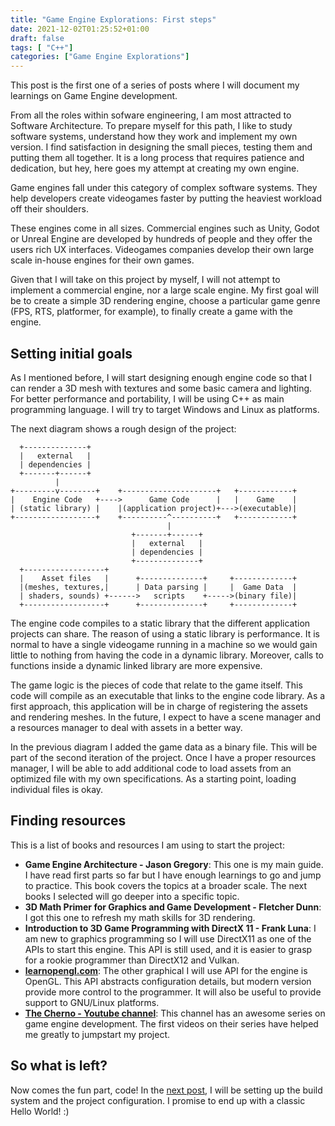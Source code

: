 ```yaml
---
title: "Game Engine Explorations: First steps"
date: 2021-12-02T01:25:52+01:00
draft: false
tags: [ "C++"]
categories: ["Game Engine Explorations"]
---
```


This post is the first one of a series of posts where I will document my learnings on Game Engine development.
<!--more-->

From all the roles within sofware engineering, I am most attracted to Software Architecture. To prepare myself for this path, I like to study software systems, understand how they work and implement my own version. I find satisfaction in designing the small pieces, testing them and putting them all together. It is a long process that requires patience and dedication, but hey, here goes my attempt at creating my own engine.

Game engines fall under this category of complex software systems. They help developers create videogames faster by putting the heaviest workload off their shoulders.

These engines come in all sizes. Commercial engines such as Unity, Godot or Unreal Engine are developed by hundreds of people and they offer the users rich UX interfaces. Videogames companies develop their own large scale in-house engines for their own games.

Given that I will take on this project by myself, I will not attempt to implement a commercial engine, nor a large scale engine. My first goal will be to create a simple 3D rendering engine, choose a particular game genre (FPS, RTS, platformer, for example), to finally create a game with the engine.

## Setting initial goals

As I mentioned before, I will start designing enough engine code so that I can render a 3D mesh with textures and some basic camera and lighting. For better performance and portability, I will be using C++ as main programming language. I will try to target Windows and Linux as platforms.

The next diagram shows a rough design of the project:

```
  +--------------+
  |   external   |
  | dependencies |
  +-------+------+
          |
+---------v--------+    +---------------------+   +------------+
|    Engine Code   +---->      Game Code      |   |    Game    |
| (static library) |    |(application project)+--->(executable)|
+------------------+    +----------^----------+   +------------+
                                   |
                           +-------+------+
                           |   external   |
                           | dependencies |
                           +--------------+
  +------------------+
  |    Asset files   |      +--------------+     +-------------+
  |(meshes, textures,|      | Data parsing |     |  Game Data  |
  | shaders, sounds) +------>   scripts    +----->(binary file)|
  +------------------+      +--------------+     +-------------+

```

The engine code compiles to a static library that the different application projects can share. The reason of using a static library is performance. It is normal to have a single videogame running in a machine so we would gain little to nothing from having the code in a dynamic library. Moreover, calls to functions inside a dynamic linked library are more expensive.

The game logic is the pieces of code that relate to the game itself. This code will compile as an executable that links to the engine code library. As a first approach, this application will be in charge of registering the assets and rendering meshes. In the future, I expect to have a scene manager and a resources manager to deal with assets in a better way.

In the previous diagram I added the game data as a binary file. This will be part of the second iteration of the project. Once I have a proper resources manager, I will be able to add additional code to load assets from an optimized file with my own specifications. As a starting point, loading individual files is okay.

## Finding resources

This is a list of books and resources I am using to start the project:

+ **Game Engine Architecture - Jason Gregory**: This one is my main guide. I have read first parts so far but I have enough learnings to go and jump to practice. This book covers the topics at a broader scale. The next books I selected will go deeper into a specific topic.
+ **3D Math Primer for Graphics and Game Development - Fletcher Dunn**: I got this one to refresh my math skills for 3D rendering.
+ **Introduction to 3D Game Programming with DirectX 11 - Frank Luna**: I am new to graphics programming so I will use DirectX11 as one of the APIs to start this engine. This API is still used, and it is easier to grasp for a rookie programmer than DirectX12 and Vulkan.
+ **[learnopengl.com](https://learnopengl.com/)**: The other graphical I will use API for the engine is OpenGL. This API abstracts configuration details, but modern version provide more control to the programmer. It will also be useful to provide support to GNU/Linux platforms.
+ **[The Cherno - Youtube channel](https://www.youtube.com/channel/UCQ-W1KE9EYfdxhL6S4twUNw)**: This channel has an awesome series on game engine development. The first videos on their series have helped me greatly to jumpstart my project.

## So what is left?

Now comes the fun part, code! In the [next post](https://eariassoto.github.io/post/game-engine-explorations-hello-world/), I will be setting up the build system and the project configuration. I promise to end up with a classic Hello World! :)




